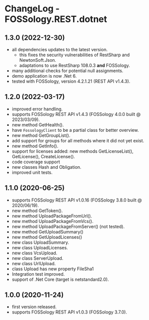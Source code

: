 # ChangeLog - FOSSology.REST.dotnet

## 1.3.0 (2022-12-30)

* all dependencies updates to the latest version.
  * this fixes the security vulnerabilities of RestSharp and NewtonSoft.Json.
  * adaptations to use RestSharp 108.0.3 **and** FOSSology.
* many additional checks for potential null assignments.
* demo application is now .Net 6.
* tested with FOSSology, version 4.2.1.21 (REST API v1.4.3).

## 1.2.0 (2022-03-17)

* improved error handling.
* supports FOSSology REST API v1.4.3 (FOSSology 4.0.0 built @ 2023/03/09).
* new method GetHealth().
* have `FossologyClient` to be a partial class for better overview.
* new method GetGroupList().
* add support for groups for all methods where it did not yet exist.
* new method GetInfo().
* support for licenses added: new methods GetLicenseList(), GetLicense(), CreateLicense().
* code coverage support
* new classes Hash and Obligation.
* improved unit tests.

## 1.1.0 (2020-06-25)

* supports FOSSology REST API v1.0.16 (FOSSology 3.8.0 built @ 2020/06/19).
* new method GetToken().
* new method UploadPackageFromUrl().
* new method UploadPackageFromVcs().
* new method UploadPackageFromServer() (not tested).
* new method GetUploadSummary()
* new method GetUploadLicenses()
* new class UploadSummary.
* new class UploadLicenses.
* new class VcsUpload.
* new class ServerUpload.
* new class UrlUpload.
* class Upload has new property FileSha1
* Integration test improved.
* support of .Net Core (target is netstandard2.0).
    

## 1.0.0 (2020-11-24)

* first version released.
* supports FOSSology REST API v1.0.3 (FOSSology 3.7.0).